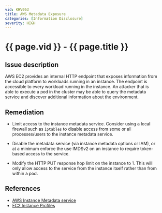 ```yaml
---
vid: KHV053
title: AWS Metadata Exposure
categories: [Information Disclosure]
severity: HIGH
---
```


# {{ page.vid }} - {{ page.title }}

## Issue description

AWS EC2 provides an internal HTTP endpoint that exposes information from the cloud platform to workloads running in an instance. The endpoint is accessible to every workload running in the instance. An attacker that is able to execute a pod in the cluster may be able to query the metadata service and discover additional information about the environment.

## Remediation

* Limit access to the instance metadata service. Consider using a local firewall such as `iptables` to disable access from some or all processes/users to the instance metadata service.

* Disable the metadata service (via instance metadata options or IAM), or at a minimum enforce the use IMDSv2 on an instance to require token-based access to the service.

* Modify the HTTP PUT response hop limit on the instance to 1. This will only allow access to the service from the instance itself rather than from within a pod.

## References

- [AWS Instance Metadata service](https://docs.aws.amazon.com/AWSEC2/latest/UserGuide/instancedata-data-retrieval.html)
- [EC2 Instance Profiles](https://docs.aws.amazon.com/IAM/latest/UserGuide/id_roles_use_switch-role-ec2_instance-profiles.html)